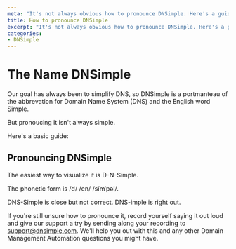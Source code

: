 ```yaml
---
meta: "It's not always obvious how to pronounce DNSimple. Here's a guide."
title: How to pronounce DNSimple
excerpt: "It's not always obvious how to pronounce DNSimple. Here's a guide."
categories:
- DNSimple
---
```


# The Name DNSimple

Our goal has always been to simplify DNS, so DNSimple is a portmanteau of the abbrevation for Domain Name System (DNS) and the English word Simple.

But pronoucing it isn't always simple.

Here's a basic guide:

## Pronouncing DNSimple

The easiest way to visualize it is D-N-Simple.

The phonetic form is /d/ /en/ /sĭmˈpəl/.

DNS-Simple is close but not correct.
DNS-imple is right out.

If you're still unsure how to pronounce it, record yourself saying it out loud and give our support a try by sending along your recording to support@dnsimple.com. We'll help you out with this and any other Domain Management Automation questions you might have.
